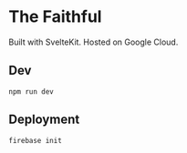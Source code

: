 # The Faithful

Built with SvelteKit. Hosted on Google Cloud.

## Dev

```
npm run dev
```

## Deployment 

```
firebase init
```